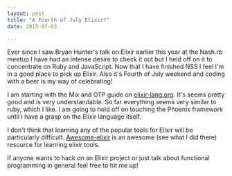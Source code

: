 ```yaml
---
layout: post
title: "A Fourth of July Elixir?"
date: 2015-07-03

---
```

Ever since I saw Bryan Hunter's talk on Elixir earlier this year at the
Nash.rb meetup I have had an intense desire to check it out but I held
off on it to concentrate on Ruby and JavaScript. Now that I have
finished NSS I feel I'm in a good place to pick up Elixir. Also it's
Fourth of July weekend and coding with a beer is my way of celebrating!

I am starting with the Mix and OTP guide on [elixir-lang.org](http://elixir-lang.org/getting-started/mix-otp/introduction-to-mix.html). It's seems pretty good and is very understandable. So far everything seems very similar to ruby, which I like. I am going to hold off on touching the Phoenix framework until I have a grasp on the Elixir language itself.

I don't think that learning any of the popular tools for Elixir will be
particularly difficult. [Awesome-elixir](https://github.com/h4cc/awesome-elixir) is an awesome (see what I did there) resource for learning elixir tools.

If anyone wants to hack on an Elixir project or just talk about
functional programming in general feel free to hit me up!
